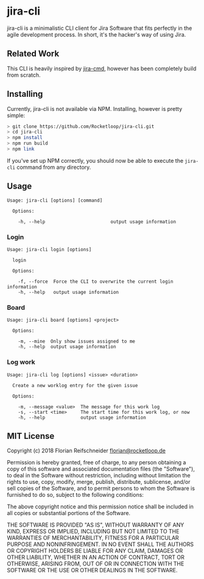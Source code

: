 # jira-cli

jira-cli is a minimalistic CLI client for Jira Software that fits perfectly in the agile development process. In short, it's the hacker's way of using Jira.

## Related Work

This CLI is heavily inspired by [jira-cmd](https://github.com/germanrcuriel/jira-cmd), however has been completely build from scratch.

## Installing

Currently, jira-cli is not available via NPM. Installing, however is pretty simple:

```bash
> git clone https://github.com/Rocketloop/jira-cli.git
> cd jira-cli
> npm install
> npm run build
> npm link
```

If you've set up NPM correctly, you should now be able to execute the `jira-cli` command from any directory.

## Usage

```
Usage: jira-cli [options] [command]

  Options:

    -h, --help                        output usage information

```

### Login 

```
Usage: jira-cli login [options]

  login

  Options:

    -f, --force  Force the CLI to overwrite the current login information
    -h, --help   output usage information

```

### Board

```
Usage: jira-cli board [options] <project>

  Options:

    -m, --mine  Only show issues assigned to me
    -h, --help  output usage information
```

### Log work

```
Usage: jira-cli log [options] <issue> <duration>

  Create a new worklog entry for the given issue

  Options:

    -m, --message <value>  The message for this work log
    -s, --start <time>     The start time for this work log, or now
    -h, --help             output usage information

```

## MIT License

Copyright (c) 2018 Florian Reifschneider <florian@rocketloop.de>

Permission is hereby granted, free of charge, to any person obtaining a copy of this software and associated documentation files (the "Software"), to deal in the Software without restriction, including without limitation the rights to use, copy, modify, merge, publish, distribute, sublicense, and/or sell copies of the Software, and to permit persons to whom the Software is furnished to do so, subject to the following conditions:

The above copyright notice and this permission notice shall be included in all copies or substantial portions of the Software.

THE SOFTWARE IS PROVIDED "AS IS", WITHOUT WARRANTY OF ANY KIND, EXPRESS OR IMPLIED, INCLUDING BUT NOT LIMITED TO THE WARRANTIES OF MERCHANTABILITY, FITNESS FOR A PARTICULAR PURPOSE AND NONINFRINGEMENT. IN NO EVENT SHALL THE AUTHORS OR COPYRIGHT HOLDERS BE LIABLE FOR ANY CLAIM, DAMAGES OR OTHER LIABILITY, WHETHER IN AN ACTION OF CONTRACT, TORT OR OTHERWISE, ARISING FROM, OUT OF OR IN CONNECTION WITH THE SOFTWARE OR THE USE OR OTHER DEALINGS IN THE SOFTWARE.